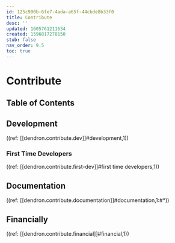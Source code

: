 ```yaml
---
id: 125c990b-6fe7-4ada-a65f-44cbde8b33f0
title: Contribute
desc: ''
updated: 1605761211634
created: 1596817278150
stub: false
nav_order: 9.5
toc: true
---
```

# Contribute

## Table of Contents


## Development

((ref: [[dendron.contribute.dev]]#development,1))

### First Time Developers

((ref: [[dendron.contribute.first-dev]]#first time developers,1))

## Documentation

((ref: [[dendron.contribute.documentation]]#documentation,1:#*))

## Financially

((ref: [[dendron.contribute.financial]]#financial,1))

